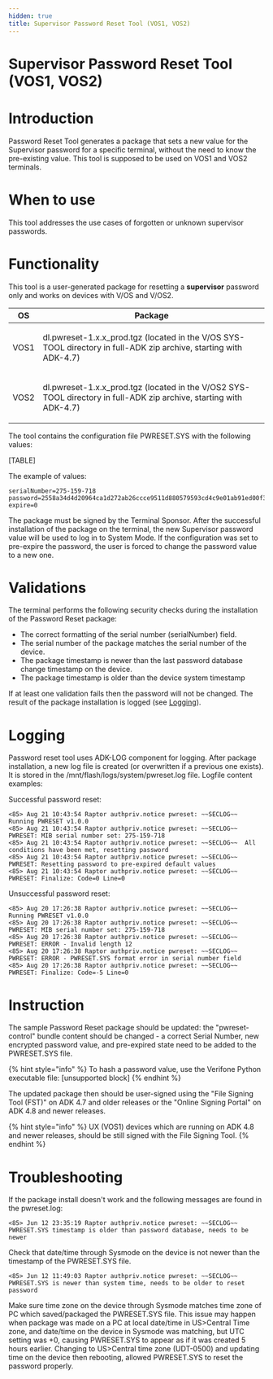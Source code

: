 ```yaml
---
hidden: true
title: Supervisor Password Reset Tool (VOS1, VOS2)
---
```


# Supervisor Password Reset Tool (VOS1, VOS2) <a href="#pg_password_management_tools_reset_supervisor" id="pg_password_management_tools_reset_supervisor"></a>

# Introduction <a href="#sec_password_reset_intro" id="sec_password_reset_intro"></a>

Password Reset Tool generates a package that sets a new value for the Supervisor password for a specific terminal, without the need to know the pre-existing value. This tool is supposed to be used on VOS1 and VOS2 terminals.

# When to use <a href="#sec_password_reset_when" id="sec_password_reset_when"></a>

This tool addresses the use cases of forgotten or unknown supervisor passwords.

# Functionality <a href="#sec_password_reset_functionality" id="sec_password_reset_functionality"></a>

This tool is a user-generated package for resetting a **supervisor** password only and works on devices with V/OS and V/OS2.

| OS | Package |
|----|----|
| <p>VOS1</p> | <p>dl.pwreset-1.x.x_prod.tgz (located in the V/OS SYS-TOOL directory in full-ADK zip archive, starting with ADK-4.7)</p> |
| <p>VOS2</p> | <p>dl.pwreset-1.x.x_prod.tgz (located in the V/OS2 SYS-TOOL directory in full-ADK zip archive, starting with ADK-4.7)</p> |

The tool contains the configuration file PWRESET.SYS with the following values:

[TABLE]

The example of values:

``` fragment
serialNumber=275-159-718
password=2558a34d4d20964ca1d272ab26ccce9511d880579593cd4c9e01ab91ed00f325  
expire=0
```

The package must be signed by the Terminal Sponsor. After the successful installation of the package on the terminal, the new Supervisor password value will be used to log in to System Mode. If the configuration was set to pre-expire the password, the user is forced to change the password value to a new one.

# Validations <a href="#sec_password_reset_validations" id="sec_password_reset_validations"></a>

The terminal performs the following security checks during the installation of the Password Reset package:

- The correct formatting of the serial number (serialNumber) field.
- The serial number of the package matches the serial number of the device.
- The package timestamp is newer than the last password database change timestamp on the device.
- The package timestamp is older than the device system timestamp

If at least one validation fails then the password will not be changed. The result of the package installation is logged (see [Logging](#sec_password_logging)).

# Logging <a href="#sec_password_logging" id="sec_password_logging"></a>

Password reset tool uses ADK-LOG component for logging. After package installation, a new log file is created (or overwritten if a previous one exists). It is stored in the /mnt/flash/logs/system/pwreset.log file. Logfile content examples:

Successful password reset:

``` fragment
<85> Aug 21 10:43:54 Raptor authpriv.notice pwreset: ~~SECLOG~~ Running PWRESET v1.0.0
<85> Aug 21 10:43:54 Raptor authpriv.notice pwreset: ~~SECLOG~~ PWRESET: MIB serial number set: 275-159-718
<85> Aug 21 10:43:54 Raptor authpriv.notice pwreset: ~~SECLOG~~  All conditions have been met, resetting password
<85> Aug 21 10:43:54 Raptor authpriv.notice pwreset: ~~SECLOG~~ PWRESET: Resetting password to pre-expired default values
<85> Aug 21 10:43:54 Raptor authpriv.notice pwreset: ~~SECLOG~~ PWRESET: Finalize: Code=0 Line=0
```

Unsuccessful password reset:

``` fragment
<85> Aug 20 17:26:38 Raptor authpriv.notice pwreset: ~~SECLOG~~ Running PWRESET v1.0.0
<85> Aug 20 17:26:38 Raptor authpriv.notice pwreset: ~~SECLOG~~ PWRESET: MIB serial number set: 275-159-718
<85> Aug 20 17:26:38 Raptor authpriv.notice pwreset: ~~SECLOG~~ PWRESET: ERROR - Invalid length 12
<85> Aug 20 17:26:38 Raptor authpriv.notice pwreset: ~~SECLOG~~ PWRESET: ERROR - PWRESET.SYS format error in serial number field
<85> Aug 20 17:26:38 Raptor authpriv.notice pwreset: ~~SECLOG~~ PWRESET: Finalize: Code=-5 Line=0
```

# Instruction <a href="#sec_password_instruction" id="sec_password_instruction"></a>

The sample Password Reset package should be updated: the \"pwreset-control\" bundle content should be changed - a correct Serial Number, new encrypted password value, and pre-expired state need to be added to the PWRESET.SYS file.

{% hint style="info" %}
To hash a password value, use the Verifone Python executable file: \[unsupported block\]
{% endhint %}

The updated package then should be user-signed using the \"File Signing Tool (FST)\" on ADK 4.7 and older releases or the \"Online Signing Portal\" on ADK 4.8 and newer releases.

{% hint style="info" %}
UX (VOS1) devices which are running on ADK 4.8 and newer releases, should be still signed with the File Signing Tool.
{% endhint %}

# Troubleshooting <a href="#sec_password_troubleshooting" id="sec_password_troubleshooting"></a>

If the package install doesn\'t work and the following messages are found in the pwreset.log:

``` fragment
<85> Jun 12 23:35:19 Raptor authpriv.notice pwreset: ~~SECLOG~~  PWRESET.SYS timestamp is older than password database, needs to be newer
```

Check that date/time through Sysmode on the device is not newer than the timestamp of the PWRESET.SYS file.

``` fragment
<85> Jun 12 11:49:03 Raptor authpriv.notice pwreset: ~~SECLOG~~  PWRESET.SYS is newer than system time, needs to be older to reset password
```

Make sure time zone on the device through Sysmode matches time zone of PC which saved/packaged the PWRESET.SYS file. This issue may happen when package was made on a PC at local date/time in US\>Central Time zone, and date/time on the device in Sysmode was matching, but UTC setting was +0, causing PWRESET.SYS to appear as if it was created 5 hours earlier.
Changing to US\>Central time zone (UDT-0500) and updating time on the device then rebooting, allowed PWRESET.SYS to reset the password properly.
